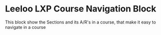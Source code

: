 # Leeloo LXP Course Navigation Block
This block show the Sections and its A/R's in a course, that make it easy to navigate in a course
